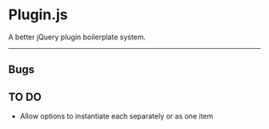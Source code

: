 # Plugin.js
A better jQuery plugin boilerplate system.

***

## Bugs

## TO DO

- Allow options to instantiate each separately or as one item
